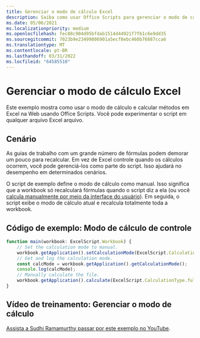```yaml
---
title: Gerenciar o modo de cálculo Excel
description: Saiba como usar Office Scripts para gerenciar o modo de cálculo em Excel na Web.
ms.date: 05/06/2021
ms.localizationpriority: medium
ms.openlocfilehash: fec88c904d95bfdab1514d44921f7fb1c6e9dd35
ms.sourcegitcommit: 7023b9e23499806901a5ecf8ebc460b76887cca6
ms.translationtype: MT
ms.contentlocale: pt-BR
ms.lasthandoff: 03/31/2022
ms.locfileid: "64585510"
---
```

# <a name="manage-calculation-mode-in-excel"></a>Gerenciar o modo de cálculo Excel

Este exemplo mostra como usar o modo [](/javascript/api/office-scripts/excelscript/excelscript.calculationmode) de cálculo e calcular métodos em Excel na Web usando Office Scripts. Você pode experimentar o script em qualquer arquivo Excel arquivo.

## <a name="scenario"></a>Cenário

As guias de trabalho com um grande número de fórmulas podem demorar um pouco para recalcular. Em vez de Excel controle quando os cálculos ocorrem, você pode gerenciá-los como parte do script. Isso ajudará no desempenho em determinados cenários.

O script de exemplo define o modo de cálculo como manual. Isso significa que a workbook só recalculará fórmulas quando o script diz a ela (ou você [calcula manualmente por meio da interface do usuário](https://support.microsoft.com/office/73fc7dac-91cf-4d36-86e8-67124f6bcce4)). Em seguida, o script exibe o modo de cálculo atual e recalcula totalmente toda a workbook.

## <a name="sample-code-control-calculation-mode"></a>Código de exemplo: Modo de cálculo de controle

```TypeScript
function main(workbook: ExcelScript.Workbook) {
    // Set the calculation mode to manual.
    workbook.getApplication().setCalculationMode(ExcelScript.CalculationMode.manual);
    // Get and log the calculation mode.
    const calcMode = workbook.getApplication().getCalculationMode();    
    console.log(calcMode);
    // Manually calculate the file.
    workbook.getApplication().calculate(ExcelScript.CalculationType.full);
}
```

## <a name="training-video-manage-calculation-mode"></a>Vídeo de treinamento: Gerenciar o modo de cálculo

[Assista a Sudhi Ramamurthy passar por este exemplo no YouTube](https://youtu.be/iw6O8QH01CI).
